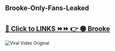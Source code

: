 
 ## Brooke-Only-Fans-Leaked

# <h2><a href="https://clipsfans.com/Brooke&ref=git">🔗 Click to LINKS ⏩⏩ 👉 🟢 Brooke </a></h2>

<a href="https://clipsfans.com/Brooke&ref=git" rel="nofollow" data-target="animated-image.originalLink"><img src="https://i.ibb.co.com/xMMVF88/686577567.gif" alt="Viral Video Original" style="max-width: 100%; display: inline-block;" data-target="animated-image.originalImage"></a>
